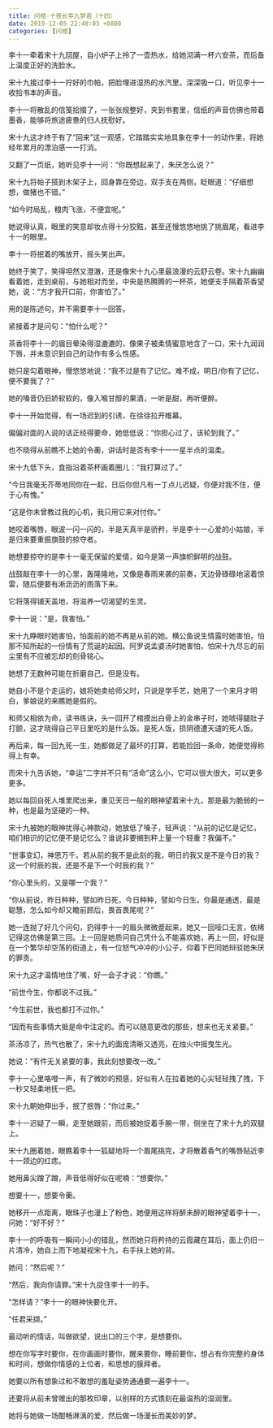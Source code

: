 ```yaml
---
title: 问棺-十夜长亭九梦君（十四）
date: 2019-12-05 22:48:03 +0800
categories: [问棺]
---
```


李十一牵着宋十九回屋，自小炉子上拎了一壶热水，给她沏满一杯六安茶，而后备上温度正好的洗脸水。

宋十九接过李十一拧好的巾帕，把脸埋进湿热的水汽里，深深吸一口，听见李十一收拾书本的声音。

李十一将散乱的信笺拾掇了，一张张规整好，夹到书套里，信纸的声音仿佛也带着墨香，能够将旅途疲惫的归人抚慰好。

宋十九这才终于有了“回来”这一观感，它踏踏实实地具象在李十一的动作里，将她经年累月的漂泊感一一打消。

又翻了一页纸，她听见李十一问：“你既想起来了，朱厌怎么说？”

宋十九将帕子搭到木架子上，回身靠在旁边，双手支在两侧，眨眼道：“仔细想想，做猪也不错。”

“如今时局乱，粮肉飞涨，不便宜呢。”

她说得认真，眼里的笑意却妆点得十分狡黠，甚至还慢悠悠地挑了挑眉尾，看进李十一的眼里。

李十一将抿着的嘴放开，摇头笑出声。

她终于笑了，笑得坦然又澄澈，还是像宋十九心里最浪漫的云舒云卷。宋十九幽幽看着她，走到桌前，与她相对而坐，中央是热腾腾的一杯茶，她便支手隔着茶香望她，说：“方才我开口前，你害怕了。”

用的是陈述句，并不需要李十一回答。

紧接着才是问句：“怕什么呢？”

茶香将李十一的眉目晕染得湿漉漉的，像果子被柔情蜜意地含了一口，宋十九润润下唇，并未意识到自己的动作有多么性感。

她只是勾着眼神，慢悠悠地说：“我不过是有了记忆。难不成，明日/你有了记忆，便不要我了？”

她的嗓音仍旧娇软软的，像入喉甘醇的果酒，一听是甜，再听便醉。

李十一开始觉得，有一场迟到的引诱，在徐徐拉开帷幕。

偏偏对面的人说的话正经得要命，她低低说：“你担心过了，该轮到我了。”

也不晓得从前瞧不上她的令蘅，讲话时是否有李十一一星半点的温柔。

宋十九低下头，食指沿着茶杯画着圈儿：“我打算过了。”

“今日我毫无芥蒂地同你在一起，日后你但凡有一丁点儿迟疑，你便对我不住，便于心有愧。”

“这是你未曾教过我的心机，我只用它来对付你。”

她咬着嘴唇，眼波一闪一闪的，半是天真半是骄矜，半是李十一心爱的小姑娘，半是归来要重振旗鼓的掠夺者。

她想要掠夺的是李十一毫无保留的爱情，如今是第一声旗帜鲜明的战鼓。

战鼓敲在李十一的心里，轰隆隆地，又像是春雨来袭的前奏，天边骨碌碌地滚着惊雷，随后便要有淅沥沥的雨落下来。

它将落得铺天盖地，将滋养一切渴望的生灵。

李十一说：“是，我害怕。”

宋十九睁眼时她害怕，怕面前的她不再是从前的她。横公鱼说生情露时她害怕，怕那不知所起的一份情有了荒诞的起因。阿罗说孟婆汤时她害怕，怕宋十九尽忘的前尘里有不应被忘却的刻骨铭心。

她想了无数种可能在折磨自己，但是没有。

她自小不是个走运的，娘将她卖给师父时，只说是学手艺，她用了一个来月才明白，爹娘说的来瞧她是假的。

和师父相依为命，读书练诀，头一回开了棺摸出白骨上的金串子时，她唬得腿肚子打颤，这才晓得自己平日里吃的是什么饭。是死人饭，损阴德遭天谴的死人饭。

再后来，每一回九死一生，她都做足了最坏的打算，若能捡回一条命，她便觉得称得上有幸。

而宋十九告诉她，“幸运”二字并不只有“活命”这么小，它可以很大很大，可以更多更多。

她以每回自死人堆里爬出来，重见天日一般的眼神望着宋十九，那是最为脆弱的一种，也是最为坚硬的一种。

宋十九被她的眼神扰得心神款动，她放低了嗓子，轻声说：“从前的记忆是记忆，咱们相识的记忆便不是记忆么？谁说非要搁到秤上量一个轻重？我偏不。”

“世事变幻，神思万千。若从前的我不是此刻的我，明日的我又是不是今日的我？这一个时辰的我，还是不是下一个时辰的我？”

“你心里头的，又是哪一个我？”

“你从前说，昨日种种，譬如昨日死，今日种种，譬如今日生。你最是通透，最是聪慧，怎么如今却又瞻前顾后，畏首畏尾呢？”

她一连抛了好几个问句，扔得李十一的眉头微微蹙起来，她又一回哑口无言，依稀记得这仿佛是第三回。上一回是她质问自己凭什么不能喜欢她，再上一回，好似是在一个繁华却空荡的街道上，有一位怒气冲冲的小公子，仰着下巴同她辩驳她朱厌的罪责。

宋十九这才温情地住了嘴，好一会子才说：“你瞧。”

“前世今生，你都说不过我。”

“今生前世，我也都打不过你。”

“因而有些事情大抵是命中注定的。而可以随意更改的那些，想来也无关紧要。”

茶汤凉了，热气也散了，宋十九的面庞清晰又透亮，在烛火中摇曳生光。

她说：“有件无关紧要的事，我此刻想要改一改。”

李十一心里咯噔一声，有了微妙的预感，好似有人在拉着她的心尖轻轻拽了拽，下一秒又轻柔地抚一把。

宋十九朝她伸出手，抿了抿唇：“你过来。”

李十一迟疑了一瞬，走至她跟前，而后被她捉着手腕一带，侧坐在了宋十九的双腿上。

宋十九圈着她，眼瞧着李十一狐疑地将一个眉尾挑完，才将散着香气的嘴唇贴近李十一颈边的红痣。

她用鼻尖蹭了蹭，声音低得好似在呢喃：“想要你。”

想要十一，想要令蘅。

她移开一点距离，眼珠子也漫上了粉色，她便用这样将醉未醉的眼神望着李十一，问她：“好不好？”

李十一的呼吸有一瞬间小小的错乱，然而她只将矜持的云霞藏在耳后，面上仍旧一片清冷，她自上而下地凝视宋十九，右手扶上她的背。

她问：“然后呢？”

“然后，我向你请罪。”宋十九捉住李十一的手。

“怎样请？”李十一的眼神快要化开。

“任君采撷。”

最动听的情话，叫做欲望，说出口的三个字，是想要你。

想在你写字时要你，在你画画时要你，醒来要你，睡前要你，想占有你完整的身体和时间，想做你情感的上位者，和思想的膜拜者。

她要以所有想象过和不敢想的羞耻姿势通通要一遍李十一。

还要将从前未曾赠出的那枚印章，以别样的方式镌刻在最温热的湿润里。

她将与她做一场酣畅淋漓的爱，然后做一场漫长而美妙的梦。

